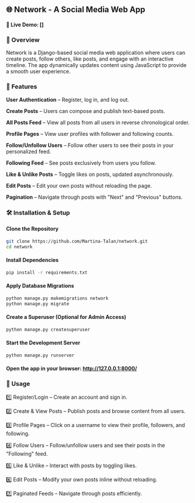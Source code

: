 ## 🌐 Network - A Social Media Web App

#### 🔗 Live Demo: []

### 📜 Overview
Network is a Django-based social media web application where users can create posts, follow others, like posts, and engage with an interactive timeline. The app dynamically updates content using JavaScript to provide a smooth user experience.

### 🚀 Features

**User Authentication** – Register, log in, and log out.  

**Create Posts** – Users can compose and publish text-based posts.  

**All Posts Feed** – View all posts from all users in reverse chronological order.  

**Profile Pages** – View user profiles with follower and following counts.  

**Follow/Unfollow Users** – Follow other users to see their posts in your personalized feed.  

**Following Feed** – See posts exclusively from users you follow.  

**Like & Unlike Posts** – Toggle likes on posts, updated asynchronously.  

**Edit Posts** – Edit your own posts without reloading the page.  

**Pagination** – Navigate through posts with "Next" and "Previous" buttons.  

### 🛠️ Installation & Setup

#### Clone the Repository
```sh
git clone https://github.com/Martina-Talan/network.git
cd network
```

#### Install Dependencies
```sh
pip install -r requirements.txt
```

#### Apply Database Migrations
```sh
python manage.py makemigrations network
python manage.py migrate
```
#### Create a Superuser (Optional for Admin Access)
```sh
python manage.py createsuperuser
```
#### Start the Development Server
```sh
python manage.py runserver
```
#### Open the app in your browser: http://127.0.0.1:8000/

### 📌 Usage
1️⃣ Register/Login – Create an account and sign in.

2️⃣ Create & View Posts – Publish posts and browse content from all users.

3️⃣ Profile Pages – Click on a username to view their profile, followers, and following.

4️⃣ Follow Users – Follow/unfollow users and see their posts in the "Following" feed.

5️⃣ Like & Unlike – Interact with posts by toggling likes.

6️⃣ Edit Posts – Modify your own posts inline without reloading.

7️⃣ Paginated Feeds – Navigate through posts efficiently.

